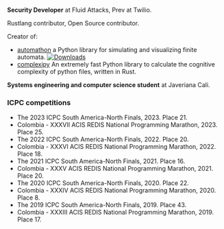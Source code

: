 **Security Developer** at Fluid Attacks, Prev at Twilio.

Rustlang contributor, Open Source contributor.

Creator of:
- [automathon](https://github.com/rohaquinlop/automathon) a Python library for simulating and visualizing finite automata. [![Downloads](https://static.pepy.tech/badge/automathon)](https://pepy.tech/project/automathon)
- [complexipy](https://github.com/rohaquinlop/complexipy) An extremely fast Python library to calculate the cognitive complexity of
python files, written in Rust.


**Systems engineering and computer science student** at Javeriana Cali.

### ICPC competitions

- The 2023 ICPC South America-North Finals, 2023. Place 21.
- Colombia - XXXVII ACIS REDIS National Programming Marathon, 2023. Place 25.
- The 2022 ICPC South America-North Finals, 2022. Place 20.
- Colombia - XXXVI ACIS REDIS National Programming Marathon, 2022. Place 18.
- The 2021 ICPC South America-North Finals, 2021. Place 16.
- Colombia - XXXV ACIS REDIS National Programming Marathon, 2021. Place 20.
- The 2020 ICPC South America-North Finals, 2020. Place 22.
- Colombia - XXXIV ACIS REDIS National Programming Marathon, 2020. Place 8.
- The 2019 ICPC South America-North Finals, 2019. Place 43.
- Colombia - XXXIII ACIS REDIS National Programming Marathon, 2019. Place 17.
